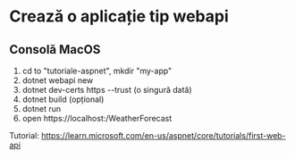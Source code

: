 # Crează o aplicație tip webapi

## Consolă MacOS

1. cd to "tutoriale-aspnet", mkdir "my-app"
2. dotnet webapi new
3. dotnet dev-certs https --trust (o singură dată)
4. dotnet build (opțional)
5. dotnet run
6. open https://localhost:<ports>/WeatherForecast

Tutorial: https://learn.microsoft.com/en-us/aspnet/core/tutorials/first-web-api
